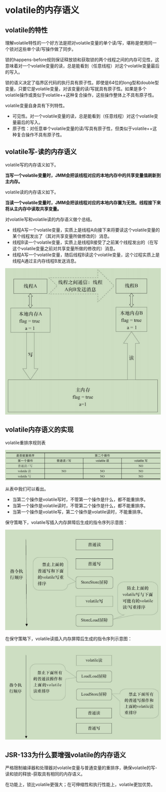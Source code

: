 # volatile的内存语义

## volatile的特性

理解volatile特性的一个好方法是把对volatile变量的单个读/写，堪称是使用同一个锁对这些单个读/写操作做了同步。

锁的happens-before规则保证释放锁和获取锁的两个线程之间的内存可见性，这意味着对一个volatile变量的读，总是能看到（任意线程）对这个volatile变量最后的写入。

锁的语义决定了临界区代码的执行具有原子性。即使是64位的long型和double型变量，只要它是volatile变量，对该变量的读/写就具有原子性。如果是多个volatile操作或类似于volatile++这种复合操作，这些操作整体上不具有原子性。

volatile变量自身具有下列特性。

- 可见性。对一个volatile变量的读，总是能看到（任意线程）对这个volatile变量最后的写入。
- 原子性：对任意单个volatile变量的读/写具有原子性，但类似于volatile++这种复合操作不具有原子性。

## volatile写-读的内存语义

volatile写的内存语义如下。

**当写一个volatile变量时，JMM会把该线程对应的本地内存中的共享变量值刷新到主内存。**

volatile读的内存语义如下。

**当读一个volatile变量时，JMM会把该线程对应的本地内存置为无效。线程接下来将从主内存中读取共享变量。**

对volatile写和volatile读的内存语义做个总结。

- 线程A写一个volatile变量，实质上是线程A向接下来将要读这个volatile变量的某个线程发出了（其对共享变量所做修改的）消息。
- 线程B读一个volatile变量，实质上是线程B接受了之前某个线程发出的（在写这个volatile变量之前对共享变量所做的修改的）消息。
- 线程A写一个volatile变量，随后线程B读这个volatile变量，这个过程实质上是线程A通过主内存线程B发送消息。

![共享变量的状态示意图](../../image/250.png)

## volatile内存语义的实现

volatile重排序规则表

![](../../image/251.png)

从表中我们可以看出。

- 当第二个操作是volatile写时，不管第一个操作是什么，都不能重排序。
- 当第一个操作是volatile读时，不管第二个操作是什么，都不能重排序。
- 当第一个操作是volatile写，第二个操作是volatile读时，不能重排序。

保守策略下，volatile写插入内存屏障后生成的指令序列示意图：

![](../../image/252.png)

在保守策略下，volatile读插入内存屏障后生成的指令序列示意图：

![](../../image/253.png)

## JSR-133为什么要增强volatile的内存语义

严格限制编译器和处理器对volatile变量与普通变量的重排序，确保volatile的写-读和锁的释放-获取具有相同的内存语义。

在功能上，锁比volatile更强大；在可伸缩性和执行性能上，volatile更加优势。
